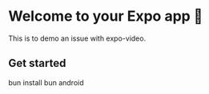 # Welcome to your Expo app 👋

This is to demo an issue with expo-video.

## Get started

bun install
bun android
